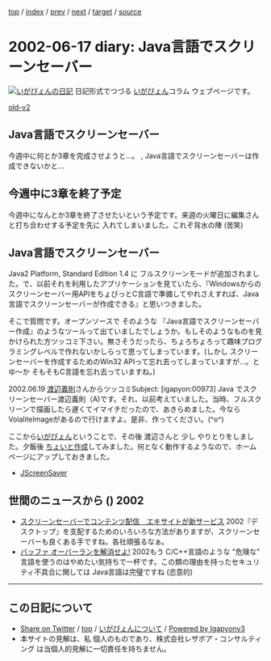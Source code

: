 [top](../index.html) 
 / [index](index.html) 
 / [prev](ig020616.html) 
 / [next](ig020618.html) 
 / [target](http://www.igapyon.jp/igapyon/diary/2002/ig020617.html) 
 / [source](https://github.com/igapyon/diary/blob/master/2002/ig020617.src.md) 

2002-06-17 diary: Java言語でスクリーンセーバー
=====================================================================================================
[![いがぴょんの日記](http://www.igapyon.jp/igapyon/diary/images/iga200306s.jpg "いがぴょん")](http://www.igapyon.jp/igapyon/diary/memo/memoigapyon.html) 日記形式でつづる [いがぴょん](http://www.igapyon.jp/igapyon/diary/memo/memoigapyon.html)コラム ウェブページです。

[old-v2](ig020617-orig.html)

## Java言語でスクリーンセーバー

今週中に何とか3章を完成させようと…。 , Java言語でスクリーンセーバーは作成できないかと…


## 今週中に3章を終了予定

今週中になんとか3章を終了させたいという予定です。来週の火曜日に編集さんと打ち合わせする予定を先に 入れてしまいました。これぞ背水の陣 (苦笑)

## Java言語でスクリーンセーバー

Java2 Platform, Standard Edition 1.4 に フルスクリーンモードが追加されました。で、以前それを利用したアプリケーションを見ていたら、『Windowsからのスクリーンセーバー用APIをちょびっとC言語で準備してやれさえすれば、Java言語でスクリーンセーバーが作成できる』と思いつきました。

そこで質問です。オープンソースで そのような 『Java言語でスクリーンセーバー作成』のようなツールって出ていましたでしょうか。もしそのようなものを見かけられた方ツッコミ下さい。無さそうだったら、ちょろちょろって趣味プログラミングレベルで作れないかしらって思ってしまっています。(しかし スクリーンセーバーを作成するためのWin32 APIって忘れ去ってしまっていますが…。とゆ～か そもそもC言語を忘れ去っていますね。)

2002.06.19 [渡辺義則](http://d.hatena.ne.jp/a-san/)さんからツッコミSubject:  [igapyon:00973] Java でスクリーンセーバー渡辺義則（A)です。それ、以前考えていました。当時、フルスクリーンで描画したら遅くてイマイチだったので、あきらめました。今ならVolaliteImageがあるので行けますよ。是非、作ってください。(^o^)

ここから[いがぴょん](http://www.igapyon.jp/igapyon/diary/memo/memoigapyon.html)ということで、その後 渡辺さんと 少し やりとりをしました。夕飯後 [ちょいと作成](../../soft/jssaver_ja.html)してみました。何となく動作するようなので、ホームページにアップしておきました。

* [JScreenSaver](../../soft/jssaver_ja.html)

## 世間のニュースから () 2002

* [スクリーンセーバーでコンテンツ配信　エキサイトが新サービス](http://www.zdnet.co.jp/news/0206/17/njbt_04.html)  2002『デスクトップ』を支配するためのいろいろな方法がありますが、スクリーンセーバーも良くある手ですね。各社頑張るなぁ。
* [バッファ オーバーランを解消せよ!](http://www.microsoft.com/japan/msdn/columns/secure/secure05202002.asp)  2002もう C/C++言語のような "危険な" 言語を使うのはやめたい気持ちで一杯です。この類の理由を持ったセキュリティ不具合に関しては Java言語は完璧ですね (恣意的)


----------------------------------------------------------------------------------------------------

## この日記について

* [Share on Twitter](https://twitter.com/intent/tweet?hashtags=igapyon%2Cdiary%2C%E3%81%84%E3%81%8C%E3%81%B4%E3%82%87%E3%82%93&text=Java%E8%A8%80%E8%AA%9E%E3%81%A7%E3%82%B9%E3%82%AF%E3%83%AA%E3%83%BC%E3%83%B3%E3%82%BB%E3%83%BC%E3%83%90%E3%83%BC&url=http%3A%2F%2Fwww.igapyon.jp%2Figapyon%2Fdiary%2F2002%2Fig020617.html) / [top](../index.html) / [いがぴょんについて](http://www.igapyon.jp/igapyon/diary/memo/memoigapyon.html) / [Powered by Igapyonv3](https://github.com/igapyon/igapyonv3)
* 本サイトの見解は、私 個人のものであり、株式会社レザボア・コンサルティング は当個人的見解に一切責任を持ちません。 
